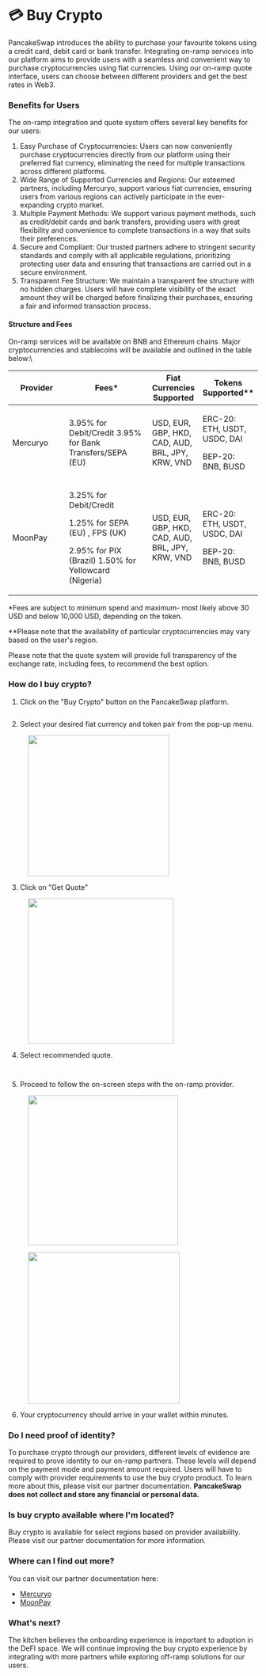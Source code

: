 # 💳 Buy Crypto

PancakeSwap introduces the ability to purchase your favourite tokens using a credit card, debit card or bank transfer. Integrating on-ramp services into our platform aims to provide users with a seamless and convenient way to purchase cryptocurrencies using fiat currencies. Using our on-ramp quote interface, users can choose between different providers and get the best rates in Web3.

### Benefits for Users

The on-ramp integration and quote system offers several key benefits for our users:

1. Easy Purchase of Cryptocurrencies: Users can now conveniently purchase cryptocurrencies directly from our platform using their preferred fiat currency, eliminating the need for multiple transactions across different platforms.
2. Wide Range of Supported Currencies and Regions: Our esteemed partners, including Mercuryo, support various fiat currencies, ensuring users from various regions can actively participate in the ever-expanding crypto market.
3. Multiple Payment Methods: We support various payment methods, such as credit/debit cards and bank transfers, providing users with great flexibility and convenience to complete transactions in a way that suits their preferences.
4. Secure and Compliant: Our trusted partners adhere to stringent security standards and comply with all applicable regulations, prioritizing protecting user data and ensuring that transactions are carried out in a secure environment.
5. Transparent Fee Structure: We maintain a transparent fee structure with no hidden charges. Users will have complete visibility of the exact amount they will be charged before finalizing their purchases, ensuring a fair and informed transaction process.

#### Structure and Fees

On-ramp services will be available on BNB and Ethereum chains. Major cryptocurrencies and stablecoins will be available and outlined in the table below:\


<table><thead><tr><th width="137">Provider</th><th width="203">Fees*</th><th>Fiat Currencies Supported</th><th>Tokens Supported**</th></tr></thead><tbody><tr><td>Mercuryo</td><td>3.95% for Debit/Credit 3.95% for Bank Transfers/SEPA (EU)</td><td>USD, EUR, GBP, HKD, CAD, AUD, BRL, JPY, KRW, VND</td><td><p>ERC-20: ETH, USDT, USDC, DAI</p><p></p><p>BEP-20: BNB, BUSD</p></td></tr><tr><td>MoonPay</td><td><p>3.25% for Debit/Credit</p><p>1.25% for SEPA (EU) , FPS (UK)</p><p>2.95% for PIX (Brazil) 1.50% for Yellowcard (Nigeria)</p></td><td>USD, EUR, GBP, HKD, CAD, AUD, BRL, JPY, KRW, VND</td><td><p>ERC-20: ETH, USDT, USDC,  DAI </p><p></p><p>BEP-20: BNB, BUSD</p></td></tr></tbody></table>

\*Fees are subject to minimum spend and maximum- most likely above 30 USD and below 10,000 USD, depending on the token.

\*\*Please note that the availability of particular cryptocurrencies may vary based on the user's region.

Please note that the quote system will provide full transparency of the exchange rate, including fees, to recommend the best option.

### How do I buy crypto?

1. Click on the "Buy Crypto" button on the PancakeSwap platform.

<figure><img src="../.gitbook/assets/Onramp1.png" alt=""><figcaption></figcaption></figure>

2. Select your desired fiat currency and token pair from the pop-up menu.

<figure><img src="../.gitbook/assets/Onramp 2M.png" alt="" width="285"><figcaption></figcaption></figure>

3. Click on "Get Quote"

<figure><img src="../.gitbook/assets/Onramp 3M.png" alt="" width="294"><figcaption></figcaption></figure>

4. Select recommended quote.&#x20;

<div>

<figure><img src="../.gitbook/assets/Mercuryo Onramp 4.png" alt=""><figcaption></figcaption></figure>

 

<figure><img src="../.gitbook/assets/Moonpay Onramp 4.png" alt=""><figcaption></figcaption></figure>

</div>

5. Proceed to follow the on-screen steps with the on-ramp provider.

<div>

<figure><img src="../.gitbook/assets/Onramp5m.png" alt="" width="303"><figcaption></figcaption></figure>

 

<figure><img src="../.gitbook/assets/Moonpay Onramp 5.png" alt="" width="306"><figcaption></figcaption></figure>

</div>

6. Your cryptocurrency should arrive in your wallet within minutes.

### Do I need proof of identity?

To purchase crypto through our providers, different levels of evidence are required to prove identity to our on-ramp partners. These levels will depend on the payment mode and payment amount required. Users will have to comply with provider requirements to use the buy crypto product. To learn more about this, please visit our partner documentation. **PancakeSwap does not collect and store any financial or personal data.**

### Is buy crypto available where I'm located?

Buy crypto is available for select regions based on provider availability. Please visit our partner documentation for more information.

### Where can I find out more?

You can visit our partner documentation here:

* [Mercuryo](https://help.mercuryo.io/en/articles/6122838-on-and-off-ramps)
* [MoonPay](https://support.moonpay.com/hc/en-gb/sections/360003486437-Buying-Cryptocurrency-)

### **What's next?**

The kitchen believes the onboarding experience is important to adoption in the DeFI space. We will continue improving the buy crypto experience by integrating with more partners while exploring off-ramp solutions for our users.&#x20;
